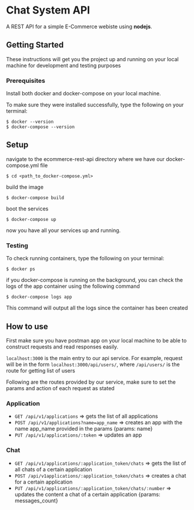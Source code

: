# Chat System API

A REST API for a simple E-Commerce webiste using __nodejs__.

## Getting Started

These instructions will get you the project up and running on your local machine for development and testing purposes

### Prerequisites

Install both docker and docker-compose on your local machine.

To make sure they were installed successfully, type the following on your terminal:

```
$ docker --version
$ docker-compose --version
```



## Setup

navigate to the ecommerce-rest-api directory where we have our docker-compose.yml file
```
$ cd <path_to_docker-compose.yml>
```

build the image
```
$ docker-compose build
```

boot the services
```
$ docker-compose up
```

now you have all your services up and running.

### Testing

To check running containers, type the following on your terminal:
```
$ docker ps
```

if you docker-compose is running on the background, you can check the logs of the app container using the following command
```
$ docker-compose logs app
```

This command will output all the logs since the container has been created


## How to use

First make sure you have postman app on your local machine to be able to construct requests and read responses easily.

`localhost:3000` is the main entry to our api service. For example, request will be in the form `localhost:3000/api/users/`, where `/api/users/` is the route for getting list of users

Following are the routes provided by our service, make sure to set the params and action of each request as stated

### Application
* `GET /api/v1/applications` => gets the list of all applications
* `POST /api/v1/applications?name=app_name` => creates an app with the name app_name provided in the params {params: name}
* `PUT /api/v1/applications/:token`  => updates an app


### Chat
* `GET /api/v1/applications/:application_token/chats` => gets the list of all chats of a certain application
* `POST /api/v1applications/:application_token/chats` => creates a chat for a certain application
* `PUT /api/v1/applications/:application_token/chats/:number`  => updates the content a chat of a certain application {params: messages_count}

